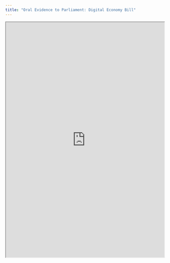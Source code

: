 ```yaml
---
title: "Oral Evidence to Parliament: Digital Economy Bill"
---
```




<iframe height="750" width="100%" src="https://ewelton.github.io/ktest/wiki.html#Oral%20Evidence%20to%20Parliament:%20Digital%20Economy%20Bill"></iframe>
